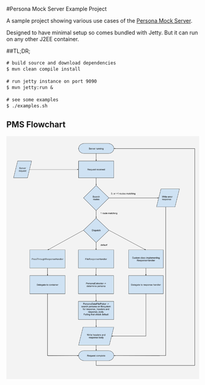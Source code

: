 #Persona Mock Server Example Project

A sample project showing various use cases of the [Persona Mock Server](https://github.com/JohnCrossley/PersonaMockServer).

Designed to have minimal setup so comes bundled with Jetty.  But it can run on any other J2EE container.

##TL;DR;

```
# build source and download dependencies
$ mvn clean compile install

# run jetty instance on port 9090
$ mvn jetty:run &

# see some examples
$ ./examples.sh

``` 

## PMS Flowchart

![Flowchart](Flowchart.png "Flowchart")